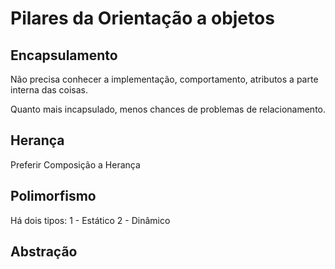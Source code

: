 # Pilares da Orientação a objetos

## Encapsulamento
Não precisa conhecer a implementação, comportamento, atributos a parte interna das coisas.

Quanto mais incapsulado, menos chances de problemas de relacionamento.

## Herança
Preferir Composição a Herança


## Polimorfismo
Há dois tipos:
 1 - Estático
 2 - Dinâmico

## Abstração
